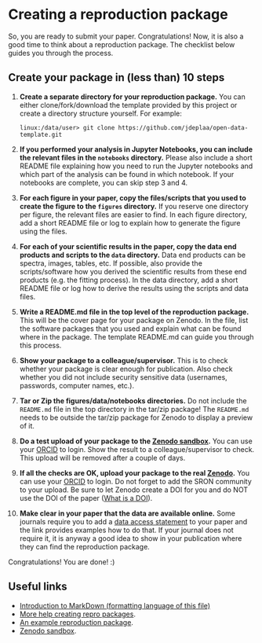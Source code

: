 # Creating a reproduction package

So, you are ready to submit your paper. Congratulations! Now, it is also a good time to think about a 
reproduction package. The checklist below guides you through the process.

## Create your package in (less than) 10 steps

1. **Create a separate directory for your reproduction package.** You can either clone/fork/download 
the template provided by this project or create a directory structure yourself. For example:
    ```
    linux:/data/user> git clone https://github.com/jdeplaa/open-data-template.git
    ```
2. **If you performed your analysis in Jupyter Notebooks, you can include the relevant files in the
``notebooks`` directory.** Please also include a short README file explaining how you need to run the
Jupyter notebooks and which part of the analysis can be found in which notebook. If your notebooks 
are complete, you can skip step 3 and 4. 

3. **For each figure in your paper, copy the files/scripts that you used to create the figure to the
``figures`` directory.** If you reserve one directory per figure, the relevant files are easier to find.
In each figure directory, add a short README file or log to explain how to generate the figure using the files.

4. **For each of your scientific results in the paper, copy the data end products and scripts to the 
``data`` directory.**  Data end products can be spectra, images, tables, etc. If possible, also provide 
the scripts/software how you derived the scientific results from these end products (e.g. the fitting process).
In the data directory, add a short README file or log how to derive the results using the scripts and 
data files.

5. **Write a README.md file in the top level of the reproduction package.** This will be the cover page for 
your package on Zenodo. In the file, list the software packages that you used and explain what can be found 
where in the package. The template README.md can guide you through this process.
 
6. **Show your package to a colleague/supervisor.** This is to check whether your package is clear enough 
for publication. Also check whether you did not include security sensitive data (usernames, passwords, 
computer names, etc.).

7. **Tar or Zip the figures/data/notebooks directories.** Do not include the ``README.md`` file in the top 
directory in the tar/zip package! The ``README.md`` needs to be outside the tar/zip package for Zenodo to 
display a preview of it.

8. **Do a test upload of your package to the [Zenodo sandbox](https://sandbox.zenodo.org/).** You can use 
your [ORCID](https://orcid.org/) to login. Show the result to a colleague/supervisor to check. This upload
will be removed after a couple of days.

9. **If all the checks are OK, upload your package to the real [Zenodo](https://zenodo.org).**
You can use your [ORCID](https://orcid.org/) to login. Do not forget to add the SRON community to your upload.
Be sure to let Zenodo create a DOI for you and do NOT use the DOI of the paper ([What is a DOI](https://en.wikipedia.org/wiki/Digital_object_identifier)).  

10. **Make clear in your paper that the data are available online.** Some journals require you to add a [data access statement](https://library.bath.ac.uk/research-data/archiving-and-sharing/data-access-statements#:~:text=Data%20access%20statements%2C%20also%20known,conditions%20they%20can%20be%20accessed.)
to your paper and the link provides examples how to do that. If your journal does not require it, it is 
anyway a good idea to show in your publication where they can find the reproduction package.
 
Congratulations! You are done! :)

## Useful links

- [Introduction to MarkDown (formatting language of this file)](https://guides.github.com/features/mastering-markdown/)
- [More help creating repro packages](https://personal.sron.nl/~jellep/openscience/).
- [An example reproduction package](https://doi.org/10.5281/zenodo.3543610).
- [Zenodo sandbox](https://sandbox.zenodo.org/).

